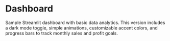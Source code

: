 # Dashboard

Sample Streamlit dashboard with basic data analytics. This version includes a
dark mode toggle, simple animations, customizable accent colors, and progress
bars to track monthly sales and profit goals.
